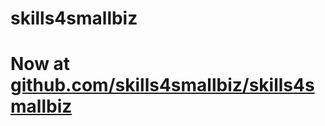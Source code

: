 # skills4smallbiz
# Now at [github.com/skills4smallbiz/skills4smallbiz](github.com/skills4smallbiz/skills4smallbiz)
